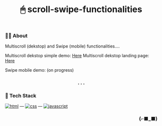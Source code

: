 <h1 align="center">🖱 scroll-swipe-functionalities</h1>

<br>

### 👨‍💻 About

Multiscroll (dekstop) and Swipe (mobile) functionalities....

Multiscroll dekstop simple demo: [Here](https://multi-scroll-dekstop.netlify.app)
Multiscroll dekstop landing page: [Here](https://multiscroll-landing-page.netlify.app)

Swipe mobile demo: (on progress)

<h3 align="center">. . .</h3>

### 🧰 Tech Stack

[<img alt="html" src="https://img.shields.io/badge/HTML-239120?style=for-the-badge&logo=html5&logoColor=white" />](https://developer.mozilla.org/en-US/docs/Web/HTML) —
[<img alt="css" src="https://img.shields.io/badge/CSS-1572B6?style=for-the-badge&logo=css3&logoColor=white" />](https://developer.mozilla.org/en-US/docs/Web/CSS) —
[<img alt="javascript" src="https://img.shields.io/badge/JavaScript-323330?style=for-the-badge&logo=javascript&logoColor=F7DF1E" />](https://developer.mozilla.org/en-US/docs/Web/javascript)

<h3 align="right">(⌐■_■)</h3>
